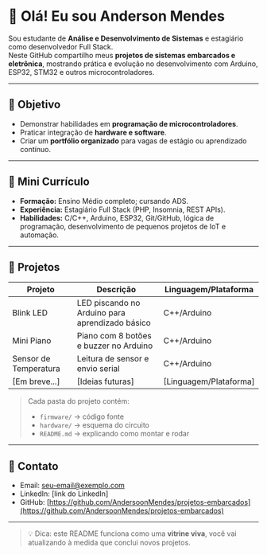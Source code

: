 # 👋 Olá! Eu sou Anderson Mendes

Sou estudante de **Análise e Desenvolvimento de Sistemas** e estagiário como desenvolvedor Full Stack.  
Neste GitHub compartilho meus **projetos de sistemas embarcados e eletrônica**, mostrando prática e evolução no desenvolvimento com Arduino, ESP32, STM32 e outros microcontroladores.

---

## 🎯 Objetivo
- Demonstrar habilidades em **programação de microcontroladores**.  
- Praticar integração de **hardware e software**.  
- Criar um **portfólio organizado** para vagas de estágio ou aprendizado contínuo.  

---

## 💼 Mini Currículo
- **Formação:** Ensino Médio completo; cursando ADS.  
- **Experiência:** Estagiário Full Stack (PHP, Insomnia, REST APIs).  
- **Habilidades:** C/C++, Arduino, ESP32, Git/GitHub, lógica de programação, desenvolvimento de pequenos projetos de IoT e automação.  

---

## 📂 Projetos

| Projeto | Descrição | Linguagem/Plataforma |
|---------|-----------|--------------------|
| Blink LED | LED piscando no Arduino para aprendizado básico | C++/Arduino |
| Mini Piano | Piano com 8 botões e buzzer no Arduino | C++/Arduino |
| Sensor de Temperatura | Leitura de sensor e envio serial | C++/Arduino |
| [Em breve...] | [Ideias futuras] | [Linguagem/Plataforma] |

> Cada pasta do projeto contém:
> - `firmware/` → código fonte  
> - `hardware/` → esquema do circuito  
> - `README.md` → explicando como montar e rodar  

---

## 🚀 Contato
- Email: seu-email@exemplo.com  
- LinkedIn: [link do LinkedIn]  
- GitHub: [https://github.com/AndersoonMendes/projetos-embarcados](https://github.com/AndersoonMendes/projetos-embarcados)

---

> 💡 Dica: este README funciona como uma **vitrine viva**, você vai atualizando à medida que conclui novos projetos.
